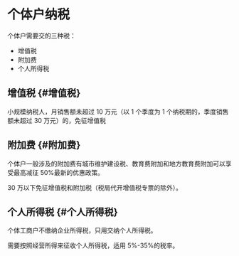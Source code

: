 # 个体户纳税


个体户需要交的三种税：

-   增值税
-   附加费
-   个人所得税


## 增值税 {#增值税}

小规模纳税人，月销售额未超过 10 万元（以 1 个季度为 1 个纳税期的，季度销售额未超过 30 万元）的，免征增值税


## 附加费 {#附加费}

个体户一般涉及的附加费有城市维护建设税、教育费附加和地方教育费附加可以享受最高减征 50%最新的优惠政策。

30 万以下免征增值税和附加税（税局代开增值税专票的除外）。


## 个人所得税 {#个人所得税}

个体工商户不缴纳企业所得税，只用交纳个人所得税。

需要按照经营所得来征收个人所得税，适用 5%-35%的税率。

